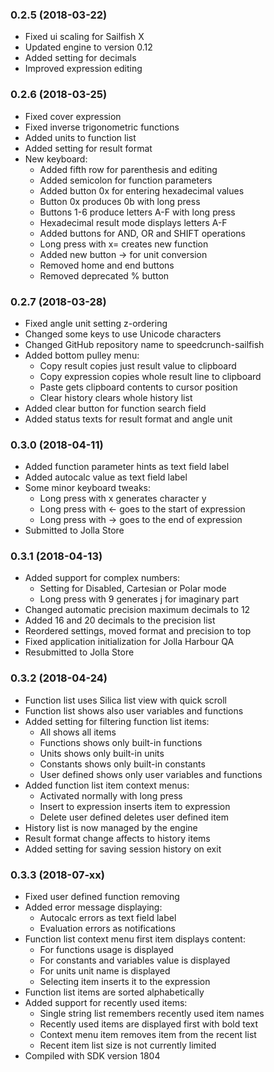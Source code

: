 ### 0.2.5 (2018-03-22)

- Fixed ui scaling for Sailfish X
- Updated engine to version 0.12
- Added setting for decimals
- Improved expression editing

### 0.2.6 (2018-03-25)

- Fixed cover expression
- Fixed inverse trigonometric functions
- Added units to function list
- Added setting for result format
- New keyboard:
	- Added fifth row for parenthesis and editing
	- Added semicolon for function parameters
	- Added button 0x for entering hexadecimal values
	- Button 0x produces 0b with long press
	- Buttons 1-6 produce letters A-F with long press
	- Hexadecimal result mode displays letters A-F
	- Added buttons for AND, OR and SHIFT operations
	- Long press with x= creates new function
	- Added new button -> for unit conversion
	- Removed home and end buttons
	- Removed deprecated % button

### 0.2.7 (2018-03-28)

- Fixed angle unit setting z-ordering
- Changed some keys to use Unicode characters
- Changed GitHub repository name to speedcrunch-sailfish
- Added bottom pulley menu:
	- Copy result copies just result value to clipboard
	- Copy expression copies whole result line to clipboard
	- Paste gets clipboard contents to cursor position
	- Clear history clears whole history list
- Added clear button for function search field
- Added status texts for result format and angle unit

### 0.3.0 (2018-04-11)

- Added function parameter hints as text field label
- Added autocalc value as text field label
- Some minor keyboard tweaks:
	- Long press with x generates character y
	- Long press with ← goes to the start of expression
	- Long press with → goes to the end of expression
- Submitted to Jolla Store

### 0.3.1 (2018-04-13)

- Added support for complex numbers:
	- Setting for Disabled, Cartesian or Polar mode
	- Long press with 9 generates j for imaginary part
- Changed automatic precision maximum decimals to 12
- Added 16 and 20 decimals to the precision list
- Reordered settings, moved format and precision to top
- Fixed application initialization for Jolla Harbour QA
- Resubmitted to Jolla Store

### 0.3.2 (2018-04-24)

- Function list uses Silica list view with quick scroll
- Function list shows also user variables and functions
- Added setting for filtering function list items:
	- All shows all items
	- Functions shows only built-in functions
	- Units shows only built-in units
	- Constants shows only built-in constants
	- User defined shows only user variables and functions
- Added function list item context menus:
	- Activated normally with long press
	- Insert to expression inserts item to expression
	- Delete user defined deletes user defined item
- History list is now managed by the engine
- Result format change affects to history items
- Added setting for saving session history on exit

### 0.3.3 (2018-07-xx)

- Fixed user defined function removing
- Added error message displaying:
	- Autocalc errors as text field label
	- Evaluation errors as notifications
- Function list context menu first item displays content:
	- For functions usage is displayed
	- For constants and variables value is displayed
	- For units unit name is displayed
	- Selecting item inserts it to the expression
- Function list items are sorted alphabetically
- Added support for recently used items:
	- Single string list remembers recently used item names
	- Recently used items are displayed first with bold text
	- Context menu item removes item from the recent list
	- Recent item list size is not currently limited
- Compiled with SDK version 1804

